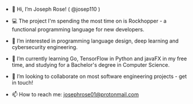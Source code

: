 - 👋 Hi, I’m Joseph Rose! ( @josep110 )

- 💻 The project I'm spending the most time on is Rockhopper - a functional programming language for new developers.
- 👀 I’m interested in programming language design, deep learning and cybersecurity engineering.
- 🌱 I’m currently learning Go, TensorFlow in Python and javaFX in my free time, and studying for a Bachelor's degree in Computer Science.
- 💞️ I’m looking to collaborate on most software engineering projects - get in touch!
- 📫 How to reach me: josephrose01@protonmail.com

<!---
josep110/josep110 is a ✨ special ✨ repository because its `README.md` (this file) appears on your GitHub profile.
You can click the Preview link to take a look at your changes.
--->
